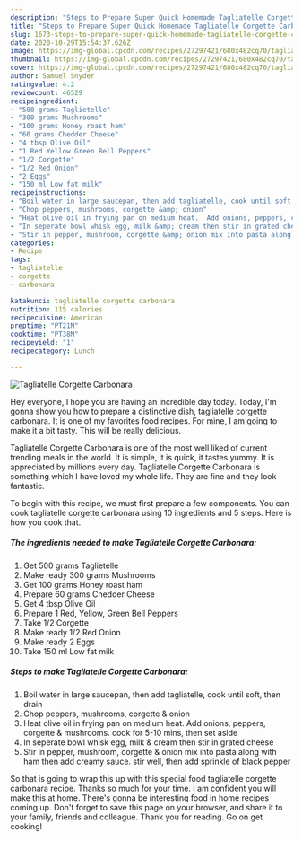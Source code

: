 ```yaml
---
description: "Steps to Prepare Super Quick Homemade Tagliatelle Corgette Carbonara"
title: "Steps to Prepare Super Quick Homemade Tagliatelle Corgette Carbonara"
slug: 1673-steps-to-prepare-super-quick-homemade-tagliatelle-corgette-carbonara
date: 2020-10-29T15:54:37.626Z
image: https://img-global.cpcdn.com/recipes/27297421/680x482cq70/tagliatelle-corgette-carbonara-recipe-main-photo.jpg
thumbnail: https://img-global.cpcdn.com/recipes/27297421/680x482cq70/tagliatelle-corgette-carbonara-recipe-main-photo.jpg
cover: https://img-global.cpcdn.com/recipes/27297421/680x482cq70/tagliatelle-corgette-carbonara-recipe-main-photo.jpg
author: Samuel Snyder
ratingvalue: 4.2
reviewcount: 46529
recipeingredient:
- "500 grams Taglietelle"
- "300 grams Mushrooms"
- "100 grams Honey roast ham"
- "60 grams Chedder Cheese"
- "4 tbsp Olive Oil"
- "1 Red Yellow Green Bell Peppers"
- "1/2 Corgette"
- "1/2 Red Onion"
- "2 Eggs"
- "150 ml Low fat milk"
recipeinstructions:
- "Boil water in large saucepan, then add tagliatelle, cook until soft, then drain"
- "Chop peppers, mushrooms, corgette &amp; onion"
- "Heat olive oil in frying pan on medium heat.  Add onions, peppers, corgette &amp; mushrooms. cook for 5-10 mins, then set aside"
- "In seperate bowl whisk egg, milk &amp; cream then stir in grated cheese"
- "Stir in pepper, mushroom, corgette &amp; onion mix into pasta along with ham then add creamy sauce. stir well, then add sprinkle of black pepper"
categories:
- Recipe
tags:
- tagliatelle
- corgette
- carbonara

katakunci: tagliatelle corgette carbonara 
nutrition: 115 calories
recipecuisine: American
preptime: "PT21M"
cooktime: "PT38M"
recipeyield: "1"
recipecategory: Lunch

---
```



![Tagliatelle Corgette Carbonara](https://img-global.cpcdn.com/recipes/27297421/680x482cq70/tagliatelle-corgette-carbonara-recipe-main-photo.jpg)

Hey everyone, I hope you are having an incredible day today. Today, I'm gonna show you how to prepare a distinctive dish, tagliatelle corgette carbonara. It is one of my favorites food recipes. For mine, I am going to make it a bit tasty. This will be really delicious.



Tagliatelle Corgette Carbonara is one of the most well liked of current trending meals in the world. It is simple, it is quick, it tastes yummy. It is appreciated by millions every day. Tagliatelle Corgette Carbonara is something which I have loved my whole life. They are fine and they look fantastic.


To begin with this recipe, we must first prepare a few components. You can cook tagliatelle corgette carbonara using 10 ingredients and 5 steps. Here is how you cook that.

<!--inarticleads1-->

##### The ingredients needed to make Tagliatelle Corgette Carbonara:

1. Get 500 grams Taglietelle
1. Make ready 300 grams Mushrooms
1. Get 100 grams Honey roast ham
1. Prepare 60 grams Chedder Cheese
1. Get 4 tbsp Olive Oil
1. Prepare 1 Red, Yellow, Green Bell Peppers
1. Take 1/2 Corgette
1. Make ready 1/2 Red Onion
1. Make ready 2 Eggs
1. Take 150 ml Low fat milk




<!--inarticleads2-->

##### Steps to make Tagliatelle Corgette Carbonara:

1. Boil water in large saucepan, then add tagliatelle, cook until soft, then drain
1. Chop peppers, mushrooms, corgette &amp; onion
1. Heat olive oil in frying pan on medium heat.  Add onions, peppers, corgette &amp; mushrooms. cook for 5-10 mins, then set aside
1. In seperate bowl whisk egg, milk &amp; cream then stir in grated cheese
1. Stir in pepper, mushroom, corgette &amp; onion mix into pasta along with ham then add creamy sauce. stir well, then add sprinkle of black pepper




So that is going to wrap this up with this special food tagliatelle corgette carbonara recipe. Thanks so much for your time. I am confident you will make this at home. There's gonna be interesting food in home recipes coming up. Don't forget to save this page on your browser, and share it to your family, friends and colleague. Thank you for reading. Go on get cooking!
